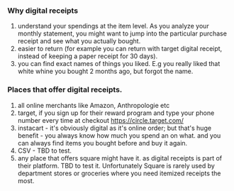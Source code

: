 ### Why digital receipts

1. understand your spendings at the item level. As you analyze your monthly statement,
you might want to jump into the particular purchase receipt and see what you actually bought.
2. easier to return (for example you can return with target digital receipt, instead of keeping a paper receipt for 30 days).
3. you can find exact names of things you liked. E.g you really liked that white whine you bought 2 months ago, but forgot the name.


### Places that offer digital receipts.

1. all online merchants like Amazon, Anthropologie etc
2. target, if you sign up for their reward program and type your phone number every time at checkout https://circle.target.com/
3. instacart - it's obviously digital as it's online order; but that's huge benefit - you always know how much you spend an on what.
and you can always find items you bought before and buy it again.
4. CSV - TBD to test.
5. any place that offers square might have it. as digital receipts is part of their platform. TBD to test it.
Unfortunately Square is rarely used by department stores or groceries where you need itemized receipts the most.


